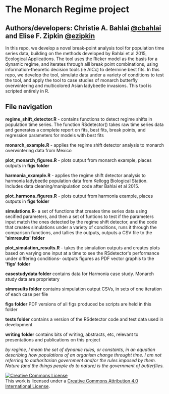 # The Monarch Regime project

## Authors/developers: Christie A. Bahlai [@cbahlai](https://github.com/cbahlai) and Elise F. Zipkin [@ezipkin](https://github.com/ezipkin)

In this repo, we develop a novel break-point analysis tool for population time series data, building on the methods developed by Bahlai et al 2015, Ecological Applications. The tool uses the Ricker model as the basis for a dynamic regime, and iterates through alll break point combinations, using information-theoretic decision tools (ie AICc) to determine best fits. In this repo, we develop the tool, simulate data under a variety of conditions to test the tool, and apply the tool to  case studies of monarch butterfly overwintering and multicolored Asian ladybeetle invasions. This tool is scripted entirely in R.

## File navigation

**regime_shift_detector.R** - contains functions to detect regime shifts in population time series. The function RSdetector() takes raw time series data and generates a complete report on fits, best fits, break points, and regression parameters for models with best fits

**monarch_example.R** - applies the regime shift detector analysis to monarch overwintering data from Mexico

**plot_monarch_figures.R** - plots output from monarch example, places outputs in **figs folder**

**harmonia_example.R** - applies the regime shift detector analysis to harmonia ladybeetle population data from Kellogg Biological Station. Includes data cleaning/manipulation code after Bahlai et al 2015.

**plot_harmona_figures.R** - plots output from harmonia example, places outputs in **figs folder**

**simulations.R**- a set of functions that creates time series data using secified parameters, and then a set of funtions to test if the parameters input match the ones detected by the regime shift detector, and the code that creates simulations under a variety of conditions, runs it through the comparison functions, and tallies the outputs, outputs a CSV file to the **'simresults' folder**

**plot_simulation_results.R** - takes the simulation outputs and creates plots based on varying one input at a time to see the RSdetector's performance under differing conditions- outputs figures as PDF vector graphis to the **'figs' folder**

**casestudydata folder** contains data for Harmonia case study. Monarch study data are proprietary

**simresults folder** contains simpulation output CSVs, in sets of one iteration of each case per file

**figs folder** PDF versions of all figs produced be scripts are held in this folder

**tests folder** contains a version of the RSdetector code and test data used in development

**writing folder** contains bits of writing, abstracts, etc, relevant to presentations and publications on this project








*by regime, I mean the set of dynamic rules, or constants, in an equation describing how populations of an organism change throught time. I am not referring to authoritarian government and/or the rules imposed by them. Nature (and the things people do to nature) is the government of butterflies.*


<a rel="license" href="http://creativecommons.org/licenses/by/4.0/"><img alt="Creative Commons License" style="border-width:0" src="https://i.creativecommons.org/l/by/4.0/88x31.png" /></a><br />This work is licensed under a <a rel="license" href="http://creativecommons.org/licenses/by/4.0/">Creative Commons Attribution 4.0 International License</a>.
